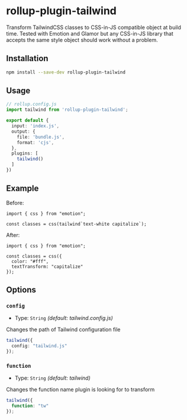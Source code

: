 # rollup-plugin-tailwind

Transform TailwindCSS classes to CSS-in-JS compatible object at build time. Tested with Emotion and Glamor but any CSS-in-JS library that accepts the same style object should work without a problem.

## Installation

```bash
npm install --save-dev rollup-plugin-tailwind
```

## Usage

```ts
// rollup.config.js
import tailwind from 'rollup-plugin-tailwind';

export default {
  input: 'index.js',
  output: {
    file: 'bundle.js',
    format: 'cjs',
  },
  plugins: [
    tailwind()
  ]
})
```

## Example

Before:

```tsx
import { css } from "emotion";

const classes = css(tailwind`text-white capitalize`);
```

After:

```tsx
import { css } from "emotion";

const classes = css({
  color: "#fff",
  textTransform: "capitalize"
});
```

## Options

### `config`

- Type: `String` _(default: tailwind.config.js)_

Changes the path of Tailwind configuration file

```ts
tailwind({
  config: "tailwind.js"
});
```

### `function`

- Type: `String` _(default: tailwind)_

Changes the function name plugin is looking for to transform

```ts
tailwind({
  function: "tw"
});
```
